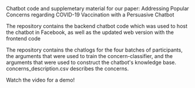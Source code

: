 Chatbot code and supplemetary material for our paper: Addressing Popular Concerns regarding  COVID-19 Vaccination with a Persuasive Chatbot

The repository contains the backend chatbot code which was used to host the chatbot in Facebook, as well as the updated web version with the frontend code


The repository contains the chatlogs for the four batches of participants, the arguments that were used to train the concern-classifier, and the arguments that were used to construct the chatbot's knowledge base. concerns_description.csv describes the concerns.

Watch the video for a demo!
